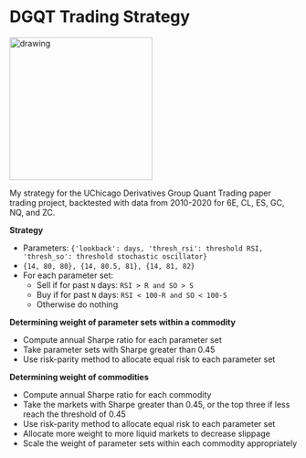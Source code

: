 # DGQT Trading Strategy

<img src="https://github.com/KevinyWu/kevinywu.github.io/blob/main/images/projects/dgqt.png" alt="drawing" width="250"/>

My strategy for the UChicago Derivatives Group Quant Trading paper trading project, backtested with data from 2010-2020 for 6E, CL, ES, GC, NQ, and ZC.

**Strategy**
- Parameters: `{'lookback': days, 'thresh_rsi': threshold RSI, 'thresh_so': threshold stochastic oscillator}`
- `{14, 80, 80}, {14, 80.5, 81}, {14, 81, 82}`
- For each parameter set:
    - Sell if for past `N` days: `RSI > R and SO > S`
    - Buy if for past `N` days: `RSI < 100-R and SO < 100-S`
    - Otherwise do nothing
    
**Determining weight of parameter sets within a commodity**
- Compute annual Sharpe ratio for each parameter set
- Take parameter sets with Sharpe greater than 0.45
- Use risk-parity method to allocate equal risk to each parameter set

**Determining weight of commodities**
- Compute annual Sharpe ratio for each commodity
- Take the markets with Sharpe greater than 0.45, or the top three if less reach the threshold of 0.45
- Use risk-parity method to allocate equal risk to each parameter set
- Allocate more weight to more liquid markets to decrease slippage
- Scale the weight of parameter sets within each commodity appropriately
